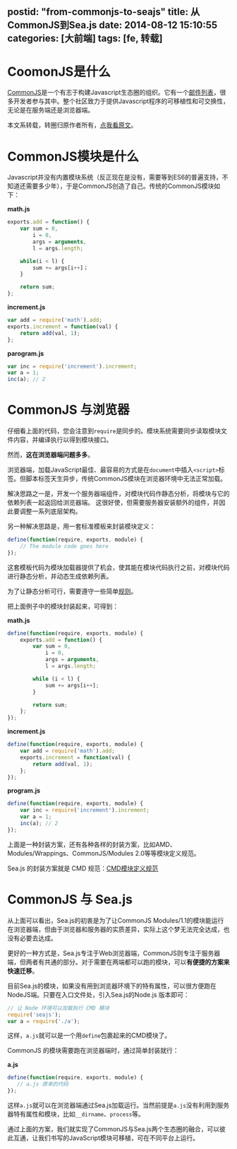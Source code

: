 postid: "from-commonjs-to-seajs"
title: 从CommonJS到Sea.js
date: 2014-08-12 15:10:55
categories: [大前端]
tags: [fe, 转载]
---

# CoomonJS是什么

[CommonJS](http://wiki.commonjs.org/)是一个有志于构建Javascript生态圈的组织。它有一个[邮件列表](http://groups.google.com/group/commonjs)，很多开发者参与其中。整个社区致力于提供Javascript程序的可移植性和可交换性，无论是在服务端还是浏览器端。

本文系转载，转圈归原作者所有，[点我看原文](https://github.com/seajs/seajs/issues/269)。


# CommonJS模块是什么

Javascript并没有内置模块系统（反正现在是没有，需要等到ES6的普遍支持，不知道还需要多少年），于是CommonJS创造了自己。传统的CommonJS模块如下：

**math.js**

```javascript
exports.add = function() {
    var sum = 0,
        i = 0,
        args = arguments,
        l = args.length;

    while(i < l) {
        sum += args[i++]；
    }

    return sum;
};
```

**increment.js**

```javascript
var add = require('math').add;
exports.increment = function(val) {
    return add(val, 1);
};
```

**parogram.js**

```javascript
var inc = require('increment').increment;
var a = 1;
inc(a); // 2
```


# CommonJS 与浏览器

仔细看上面的代码，您会注意到`require`是同步的。模块系统需要同步读取模块文件内容，并编译执行以得到模块接口。

然而，**这在浏览器端问题多多**。

浏览器端，加载JavaScript最佳、最容易的方式是在`document`中插入`<script>`标签。但脚本标签天生异步，传统CommonJS模块在浏览器环境中无法正常加载。

解决思路之一是，开发一个服务器端组件，对模块代码作静态分析，将模块与它的依赖列表一起返回给浏览器端。 这很好使，但需要服务器安装额外的组件，并因此要调整一系列底层架构。

另一种解决思路是，用一套标准模板来封装模块定义：

```javascript
define(function(require, exports, module) {
    // The module code goes here
});
```

这套模板代码为模块加载器提供了机会，使其能在模块代码执行之前，对模块代码进行静态分析，并动态生成依赖列表。

为了让静态分析可行，需要遵守一些简单[规则](https://github.com/seajs/seajs/issues/259)。

把上面例子中的模块封装起来，可得到：

**math.js**

```javascript
define(function(require, exports, module) {
    exports.add = function() {
        var sum = 0,
            i = 0,
            args = arguments,
            l = args.length;

        while (i < l) {
            sum += args[i++];
        }

        return sum;
    };
});
```

**increment.js**

```javascript
define(function(require, exports, module) {
    var add = require('math').add;
    exports.increment = function(val) {
        return add(val, 1);
    };
});
```

**program.js**

```javascript
define(function(require, exports, module) {
    var inc = require('increment').increment;
    var a = 1;
    inc(a); // 2
});
```

上面是一种封装方案，还有各种各样的封装方案，比如AMD、Modules/Wrappings、CommonJS/Modules 2.0等等模块定义规范。

Sea.js 的封装方案就是 CMD 规范：[CMD模块定义规范](https://github.com/seajs/seajs/issues/242)


# CommonJS 与 Sea.js

从上面可以看出，Sea.js的初衷是为了让CommonJS Modules/1.1的模块能运行在浏览器端，但由于浏览器和服务器的实质差异，实际上这个梦无法完全达成，也没有必要去达成。

更好的一种方式是，Sea.js专注于Web浏览器端，CommonJS则专注于服务器端，但两者有共通的部分。对于需要在两端都可以跑的模块，可以**有便捷的方案来快速迁移**。

目前Sea.js的模块，如果没有用到浏览器环境下的特有属性，可以很方便跑在NodeJS端。只要在入口文件处，引入Sea.js的Node.js 版本即可：

```javascript
// 让 Node 环境可以加载执行 CMD 模块
require('seajs');
var a = require('./a');
```

这样，`a.js`就可以是一个用`define`包裹起来的CMD模块了。

CommonJS 的模块需要跑在浏览器端时，通过简单封装就行：

**a.js**

```javascript
define(function(require, exports, module) {
   // a.js 原来的代码
});
```

这样`a.js`就可以在浏览器端通过Sea.js加载运行。当然前提是`a.js`没有利用到服务器特有属性和模块，比如`__dirname`、`process`等。

通过上面的方案，我们就实现了CommonJS与Sea.js两个生态圈的融合，可以彼此互通，让我们书写的JavaScript模块可移植，可在不同平台上运行。

